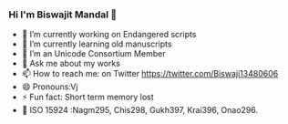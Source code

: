 ### Hi I'm Biswajit Mandal 👋
- 🔭 I’m currently working on Endangered scripts
- 🌱 I’m currently learning old manuscripts
- 👯 I’m an Unicode Consortium Member
- 💬 Ask me about my works
- 📫 How to reach me: on Twitter https://twitter.com/Biswaji13480606
- 😄 Pronouns:Vj
- ⚡ Fun fact: Short term memory lost
- 🔢 ISO 15924 :Nagm295, Chis298, Gukh397, Krai396, Onao296.

